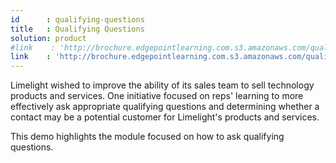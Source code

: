 ```yaml
---
id      : qualifying-questions
title   : Qualifying Questions
solution: product
#link    : 'http://brochure.edgepointlearning.com.s3.amazonaws.com/qualifying-questions/_FLASH_EMBED.html'
link    : 'http://brochure.edgepointlearning.com.s3.amazonaws.com/qualifying-questions-SL/story.html'
---
```

Limelight wished to improve the ability of its sales team to sell technology products and services. One initiative focused on reps' learning to more effectively ask appropriate qualifying questions and determining whether a contact may be a potential customer for Limelight's products and services.

This demo highlights the module focused on how to ask qualifying questions.
